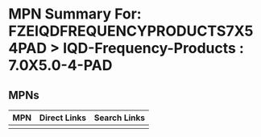 



# MPN Summary For: FZEIQDFREQUENCYPRODUCTS7X54PAD > IQD-Frequency-Products : 7.0X5.0-4-PAD

## MPNs
  

|MPN|Direct Links|Search Links|
| :--- | :--- | :--- |
||||

